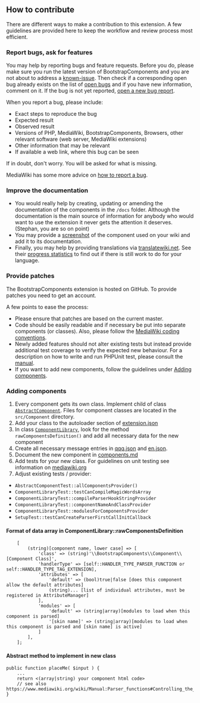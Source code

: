 ## How to contribute

There are different ways to make a contribution to this extension. A few guidelines
are provided here to keep the workflow and review process most efficient.

### Report bugs, ask for features

You may help by reporting bugs and feature requests. Before you do,
please make sure you run the latest version of BootstrapComponents
and you are not about to address a [known-issue][known-issues]. Then
check if a corresponding open bug already exists on the list of
[open bugs][open bugs] and if you have new information, comment on it.
If the bug is not yet reported, [open a new bug report][report bugs].

When you report a bug, please include:
* Exact steps to reproduce the bug
* Expected result
* Observed result
* Versions of PHP, MediaWiki, BootstrapComponents, Browsers, other relevant
    software (web server, MediaWiki extensions)
* Other information that may be relevant
* If available a web link, where this bug can be seen

If in doubt, don't worry. You will be asked for what is missing.

MediaWiki has some more advice on [how to report a bug][how to report a bug].

### Improve the documentation

* You would really help by creating, updating or amending the documentation of
  the components in the `/docs` folder. Although the documentation is the main
  source of information for anybody who would want to use the extension it
  never gets the attention it deserves. (Stephan, you are so on point)
* You may provide a [screenshot][screenshots] of the component used on
  your wiki and add it to its documentation.
* Finally, you may help by providing translations via [translatewiki.net][twn].
  See their [progress statistics][twn-stats] to find out if there is still work
  to do for your language.

### Provide patches

The BootstrapComponents extension is hosted on GitHub. To provide patches
you need to get an account.

A few points to ease the process:
* Please ensure that patches are based on the current master.
* Code should be easily readable and if necessary be put into separate
  components (or classes). Also, please follow the [MediaWiki coding
  conventions][coding].
* Newly added features should not alter existing tests but instead provide
  additional test coverage to verify the expected new behaviour. For a
  description on how to write and run PHPUnit test, please consult the
  [manual][mw-testing].
* If you want to add new components, follow the guidelines under
  [Adding components](#adding-components).

### Adding components
1. Every component gets its own class. Implement child of class
   [`AbstractComponent`][ClassAbstractComponent]. Files for component
   classes are located in the `src/Component` directory.
2. Add your class to the autoloader section of [extension.json]
3. In class [`ComponentLibrary`][classComponentLibrary], look for the
   method `rawComponentsDefinition()` and add all necessary data
   for the new component
4. Create all necessary message entries in [qqq.json] and [en.json].
5. Document the new component in [components.md]
6. Add tests for your new class. For guidelines on unit testing see
   information on [mediawiki.org](mw-testing)
7. Adjust existing tests / provider:
  * `AbstractComponentTest::allComponentsProvider()`
  * `ComponentLibraryTest::testCanCompileMagicWordsArray`
  * `ComponentLibraryTest::compileParserHookStringProvider`
  * `ComponentLibraryTest::componentNameAndClassProvider`
  * `ComponentLibraryTest::modulesForComponentsProvider`
  * `SetupTest::testCanCreateParserFirstCallInitCallback`

#### Format of data array in ComponentLibrary::rawComponentsDefinition
```
    [
        (string)[component name, lower case] => [
            'class' => (string)'\\BootstrapComponents\\Component\\[Component Class]',
            'handlerType' => [self::HANDLER_TYPE_PARSER_FUNCTION or self::HANDLER_TYPE_TAG_EXTENSION],
            'attributes' => [
                'default' => (bool)true|false [does this component allow the default attributes]
                (string)... [list of individual attributes, must be registered in AttributeManager]
            ],
            'modules' => [
                'default' => (string|array)[modules to load when this component is parsed]
                '[skin name]' => (string|array)[modules to load when this component is parsed and [skin name] is active]
            ]
        ],
    ];
```
#### Abstract method to implement in new class
```
public function placeMe( $input ) {
    ...
    return <(array|string) your component html code>
    // see also https://www.mediawiki.org/wiki/Manual:Parser_functions#Controlling_the_parsing_of_output
}
```

[known-issues]: known-issues.md
[open bugs]: https://github.com/oetterer/BootstrapComponents/issues
[report bugs]: https://github.com/oetterer/BootstrapComponents/issues/new
[how to report a bug]: https://www.mediawiki.org/wiki/How_to_report_a_bug
[screenshots]: https://www.mediawiki.org/wiki/Extension:BootstrapComponents#Screenshots
[twn]: https://translatewiki.net/
[twn-stats]: https://translatewiki.net/w/i.php?title=Special%3AMessageGroupStats&x=D&group=mwgithub-bootstrapcomponents&suppressempty=1
[coding]: https://www.mediawiki.org/wiki/Manual:Coding_conventions
[mw-testing]: https://www.mediawiki.org/wiki/Manual:PHP_unit_testing
[ClassAbstractComponent]: ../src/AbstractComponent.php
[extension.json]: ../extension.json
[classComponentLibrary]: ../src/ComponentLibrary.php
[qqq.json]: ../i18n/qqq.json
[en.json]: ../i18n/en.json
[components.md]: components.md